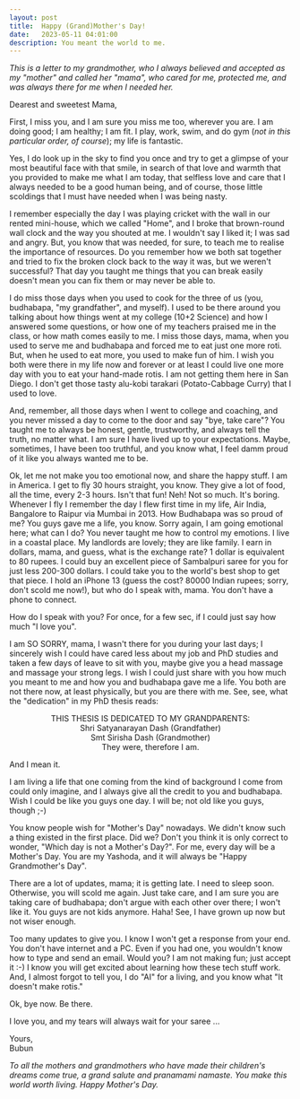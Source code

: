 ```yaml
---
layout: post
title:  Happy (Grand)Mother's Day!
date:   2023-05-11 04:01:00
description: You meant the world to me.
---
```



*This is a letter to my grandmother, who I always believed and accepted as my "mother" and called her "mama", who cared for me, protected me, and was always there for me when I needed her.*

Dearest and sweetest Mama,

First, I miss you, and I am sure you miss me too, wherever you are. I am doing good; I am healthy; I am fit. I play, work, swim, and do gym (*not in this particular order, of course*); my life is fantastic.

Yes, I do look up in the sky to find you once and try to get a glimpse of your most beautiful face with that smile, in search of that love and warmth that you provided to make me what I am today, that selfless love and care that I always needed to be a good human being, and of course, those little scoldings that I must have needed when I was being nasty.

I remember especially the day I was playing cricket with the wall in our rented mini-house, which we called "Home", and I broke that brown-round wall clock and the way you shouted at me. I wouldn't say I liked it; I was sad and angry. But, you know that was needed, for sure, to teach me to realise the importance of resources. Do you remember how we both sat together and tried to fix the broken clock back to the way it was, but we weren't successful? That day you taught me things that you can break easily doesn't mean you can fix them or may never be able to. 

I do miss those days when you used to cook for the three of us (you, budhabapa, "my grandfather", and myself). I used to be there around you talking about how things went at my college (10+2 Science) and how I answered some questions, or how one of my teachers praised me in the class, or how math comes easily to me. I miss those days, mama, when you used to serve me and budhabapa and forced me to eat just one more roti. But, when he used to eat more, you used to make fun of him. I wish you both were there in my life now and forever or at least I could live one more day with you to eat your hand-made rotis. I am not getting them here in San Diego. I don't get those tasty alu-kobi tarakari (Potato-Cabbage Curry) that I used to love.

And, remember, all those days when I went to college and coaching, and you never missed a day to come to the door and say "bye, take care"? You taught me to always be honest, gentle, trustworthy, and always tell the truth, no matter what. I am sure I have lived up to your expectations. Maybe, sometimes, I have been too truthful, and you know what, I feel damm proud of it like you always wanted me to be. 

Ok, let me not make you too emotional now, and share the happy stuff. I am in America. I get to fly 30 hours straight, you know. They give a lot of food, all the time, every 2-3 hours. Isn't that fun! Neh! Not so much. It's boring. Whenever I fly I remember the day I flew first time in my life, Air India, Bangalore to Raipur via Mumbai in 2013. How Budhabapa was so proud of me? You guys gave me a life, you know. Sorry again, I am going emotional here; what can I do? You never taught me how to control my emotions. I live in a coastal place. My landlords are lovely; they are like family. I earn in dollars, mama, and guess, what is the exchange rate? 1 dollar is equivalent to 80 rupees. I could buy an excellent piece of Sambalpuri saree for you for just less 200-300 dollars. I could take you to the world's best shop to get that piece. I hold an iPhone 13 (guess the cost? 80000 Indian rupees; sorry, don't scold me now!), but who do I speak with, mama. You don't have a phone to connect.

How do I speak with you? For once, for a few sec, if I could just say how much "I love you".

I am SO SORRY, mama, I wasn't there for you during your last days; I sincerely wish I could have cared less about my job and PhD studies and taken a few days of leave to sit with you, maybe give you a head massage and massage your strong legs. I wish I could just share with you how much you meant to me and how you and budhabapa gave me a life. You both are not there now, at least physically, but you are there with me. See, see, what the "dedication" in my PhD thesis reads:

<div align="center">
THIS THESIS IS DEDICATED TO MY GRANDPARENTS:<br>
Shri Satyanarayan Dash (Grandfather) <br>
Smt Sirisha Dash (Grandmother) <br>
They were, therefore I am.
</div>

And I mean it.

I am living a life that one coming from the kind of background I come from could only imagine, and I always give all the credit to you and budhabapa. Wish I could be like you guys one day. I will be; not old like you guys, though ;-)

You know people wish for "Mother's Day" nowadays. We didn't know such a thing existed in the first place. Did we? Don't you think it is only correct to wonder, "Which day is not a Mother's Day?". For me, every day will be a Mother's Day. You are my Yashoda, and it will always be "Happy Grandmother's Day". 

There are a lot of updates, mama; it is getting late. I need to sleep soon. Otherwise, you will scold me again. Just take care, and I am sure you are taking care of budhabapa; don't argue with each other over there; I won't like it. You guys are not kids anymore. Haha! See, I have grown up now but not wiser enough.

Too many updates to give you. I know I won't get a response from your end. You don't have internet and a PC. Even if you had one, you wouldn't know how to type and send an email. Would you? I am not making fun; just accept it :-) I know you will get excited about learning how these tech stuff work. And, I almost forgot to tell you, I do "AI" for a living, and you know what "It doesn't make rotis." 

Ok, bye now. Be there.

I love you, and my tears will always wait for your saree ...

Yours,\
Bubun

*To all the mothers and grandmothers who have made their children's dreams come true, a grand salute and pranamami namaste. You make this world worth living. Happy Mother's Day.*




